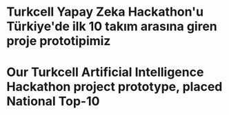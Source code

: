 # Turkcell Yapay Zeka Hackathon'u Türkiye'de ilk 10 takım arasına giren proje prototipimiz
# Our Turkcell Artificial Intelligence Hackathon project prototype, placed National Top-10 
